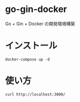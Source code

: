 # go-gin-docker
Go + Gin + Docker の開発環境構築

# インストール
```
docker-compose up -d
```

# 使い方
```
curl http://localhost:3000/
```
